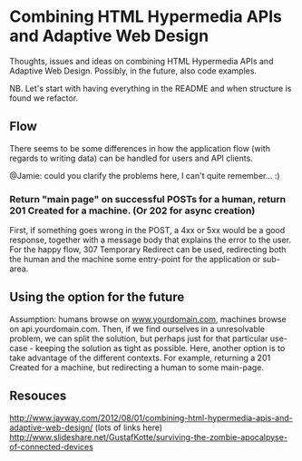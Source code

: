 Combining HTML Hypermedia APIs and Adaptive Web Design
======================================================

Thoughts, issues and ideas on combining HTML Hypermedia APIs and Adaptive Web Design. Possibly, in the future, also code examples.

NB. Let's start with having everything in the README and when structure is found we refactor.


Flow
-------
There seems to be some differences in how the application flow (with regards to writing data) can be handled for users and API clients.

@Jamie: could you clarify the problems here, I can't quite remember... :)

### Return "main page" on successful POSTs for a human, return 201 Created for a machine. (Or 202 for async creation)
First, if something goes wrong in the POST, a 4xx or 5xx would be a good response, together with a message body that explains the error to the user.
For the happy flow, 307 Temporary Redirect can be used, redirecting both the human and the machine some entry-point for the application or sub-area.


Using the option for the future
-------
Assumption: humans browse on www.yourdomain.com, machines browse on api.yourdomain.com. Then, if we find ourselves in a unresolvable problem, we can split the solution, but perhaps just for that particular use-case - keeping the solution as tight as possible.
Here, another option is to take advantage of the different contexts. For example, returning a 201 Created for a machine, but redirecting a human to some main-page.


Resouces
--------
http://www.jayway.com/2012/08/01/combining-html-hypermedia-apis-and-adaptive-web-design/ (lots of links here)
http://www.slideshare.net/GustafKotte/surviving-the-zombie-apocalpyse-of-connected-devices
